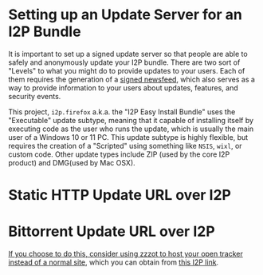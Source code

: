 Setting up an Update Server for an I2P Bundle
=============================================

It is important to set up a signed update server so that people are able to
safely and anonymously update your I2P bundle. There are two sort of "Levels"
to what you might do to provide updates to your users. Each of them requires the
generation of a [signed newsfeed](https://eyedeekay.github.io/Hopefully-Holistic-Guide-to-I2P-Dev-Build-Update-Hosting/),
which also serves as a way to provide information to your users about updates,
features, and security events.

This project, `i2p.firefox` a.k.a. the "I2P Easy Install Bundle" uses the "Executable"
update subtype, meaning that it capable of installing itself by executing code as the
user who runs the update, which is usually the main user of a Windows 10 or 11 PC.
This update subtype is highly flexible, but requires the creation of a "Scripted" using
something like `NSIS`, `wixl`, or custom code. Other update types include ZIP (used by
the core I2P product) and DMG(used by Mac OSX).

Static HTTP Update URL over I2P
===============================

Bittorrent Update URL over I2P
==============================

[If you choose to do this, consider using zzzot to host your open tracker instead of a normal site](https://github.com/i2p/i2p.plugins.zzzot),
which you can obtain from [this I2P link](http://stats.i2p/i2p/plugins/zzzot.su3).